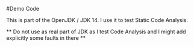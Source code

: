 #Demo Code

This is part of the OpenJDK / JDK 14. I use it to test Static Code Analysis.

** Do not use as real part of JDK as I test Code Analysis and I might add explicitly some faults in there **

